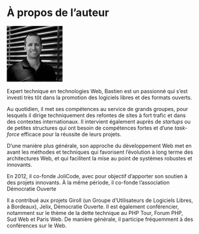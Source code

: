# À propos de l’auteur

![Bastien Jaillot. Crédits Thanh Nguyen](portrait-bastien-baillot-150.jpg)

Expert technique en technologies Web, Bastien est un passionné qui s’est investi très tôt dans la promotion des logiciels libres et des formats ouverts.

Au quotidien, il met ses compétences au service de grands groupes, pour lesquels il dirige techniquement des refontes de sites à fort trafic et dans des contextes internationaux. Il intervient également auprès de *startups* ou de petites structures qui ont besoin de compétences fortes et d’une *task-force* efficace pour la réussite de leurs projets.

D’une manière plus générale, son approche du développement Web met en avant les méthodes et techniques qui favorisent l’évolution à long terme des architectures Web, et qui facilitent la mise au point de systèmes robustes et innovants.

En 2012, il co-fonde JoliCode, avec pour objectif d’apporter son soutien à des projets innovants.
À la même période, il co-fonde l’association Démocratie Ouverte 

Il a contribué aux projets Giroll (un Groupe d’Utilisateurs de Logiciels Libres, à Bordeaux), Jelix, Démocratie Ouverte. Il est également conférencier, notamment sur le thème de la dette technique au PHP Tour, Forum PHP, Sud Web et Paris Web. De manière générale, il participe fréquemment à des conférences sur le Web.
